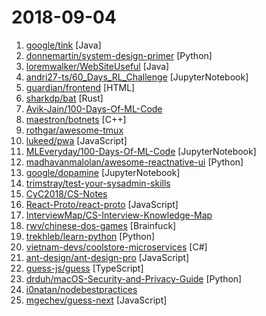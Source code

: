 # 2018-09-04

1. [google/tink](https://github.com/google/tink "Tink is a multi-language, cross-platform library that provides cryptographic APIs that are secure, easy to use correctly, and hard(er) to misuse.") [Java]
2. [donnemartin/system-design-primer](https://github.com/donnemartin/system-design-primer "Learn how to design large-scale systems. Prep for the system design interview. Includes Anki flashcards.") [Python]
3. [loremwalker/WebSiteUseful](https://github.com/loremwalker/WebSiteUseful "🍅 翻墙！科学上网，免费ss帐号分享、ssr订阅源，免费VPN下载，获取及使用教程请看：https://github.com/loremwalker/fq-book") [Java]
4. [andri27-ts/60_Days_RL_Challenge](https://github.com/andri27-ts/60_Days_RL_Challenge "Learn Deep Reinforcement Learning in depth in 60 days") [JupyterNotebook]
5. [guardian/frontend](https://github.com/guardian/frontend "Source for theguardian.com") [HTML]
6. [sharkdp/bat](https://github.com/sharkdp/bat "A cat(1) clone with wings.") [Rust]
7. [Avik-Jain/100-Days-Of-ML-Code](https://github.com/Avik-Jain/100-Days-Of-ML-Code "100 Days of ML Coding") 
8. [maestron/botnets](https://github.com/maestron/botnets "This is a collection of #botnet source codes, unorganized. For EDUCATIONAL PURPOSES ONLY") [C++]
9. [rothgar/awesome-tmux](https://github.com/rothgar/awesome-tmux "A list of awesome resources for tmux") 
10. [lukeed/pwa](https://github.com/lukeed/pwa "(WIP) Universal PWA Builder") [JavaScript]
11. [MLEveryday/100-Days-Of-ML-Code](https://github.com/MLEveryday/100-Days-Of-ML-Code "100-Days-Of-ML-Code中文版") [JupyterNotebook]
12. [madhavanmalolan/awesome-reactnative-ui](https://github.com/madhavanmalolan/awesome-reactnative-ui "Awesome React Native UI components updated weekly") [Python]
13. [google/dopamine](https://github.com/google/dopamine "Dopamine is a research framework for fast prototyping of reinforcement learning algorithms.") [JupyterNotebook]
14. [trimstray/test-your-sysadmin-skills](https://github.com/trimstray/test-your-sysadmin-skills "A collection of *nix Sysadmin Test Questions and Answers for Interview/Exam (2018 Edition).") 
15. [CyC2018/CS-Notes](https://github.com/CyC2018/CS-Notes "📚 Computer Science Learning Notes") 
16. [React-Proto/react-proto](https://github.com/React-Proto/react-proto "🎨 React application prototyping tool for developers and designers.") [JavaScript]
17. [InterviewMap/CS-Interview-Knowledge-Map](https://github.com/InterviewMap/CS-Interview-Knowledge-Map "Build the best interview map. The current content includes JS, network, browser related, performance optimization, security, framework, Git, data structure, algorithm, etc.") 
18. [rwv/chinese-dos-games](https://github.com/rwv/chinese-dos-games "🎮 Chinese DOS games in browser.") [Brainfuck]
19. [trekhleb/learn-python](https://github.com/trekhleb/learn-python "📚 Playground and cheatsheet for learning Python") [Python]
20. [vietnam-devs/coolstore-microservices](https://github.com/vietnam-devs/coolstore-microservices "🎡 ⛵️ 🚢 A containerized polyglot microservices consisting of services based on .NET Core, NodeJS and more running on service mesh (istio).") [C#]
21. [ant-design/ant-design-pro](https://github.com/ant-design/ant-design-pro "👨🏻‍💻👩🏻‍💻 Use Ant Design like a Pro!") [JavaScript]
22. [guess-js/guess](https://github.com/guess-js/guess "Libraries & tools for enabling Machine Learning driven user-experiences on the web") [TypeScript]
23. [drduh/macOS-Security-and-Privacy-Guide](https://github.com/drduh/macOS-Security-and-Privacy-Guide "A practical guide to securing macOS.") [Python]
24. [i0natan/nodebestpractices](https://github.com/i0natan/nodebestpractices "The largest Node.JS best practices list (August 2018)") 
25. [mgechev/guess-next](https://github.com/mgechev/guess-next "🔮 Demo application showing the integration of Guess.js with Next.js") [JavaScript]
